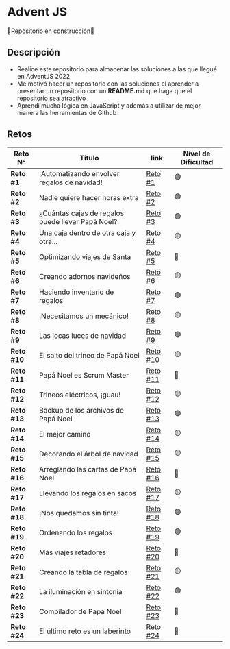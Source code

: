 # Advent JS
:construction:Repositorio en construcción:construction:

## Descripción
* Realice este repositorio para almacenar las soluciones a las que llegué en AdventJS 2022
* Me motivó hacer un repositorio con las soluciones el aprender a presentar un repositorio con un **README.md** que haga que el repositorio sea atractivo
* Aprendí mucha lógica en JavaScript y además a utilizar de mejor manera las herramientas de Github

## Retos 
|Reto N°|Título|link|Nivel de Dificultad|
|---|---|---|---|
|**Reto #1**|¡Automatizando envolver regalos de navidad!|[Reto #1](https://github.com/PablitoBasttDev/adventJS/blob/main/Reto_1.js)|:green_circle:|
|**Reto #2**|Nadie quiere hacer horas extra|[Reto #2](https://github.com/PablitoBasttDev/adventJS/blob/main/Reto_2.js)|:green_circle:|
|**Reto #3**|¿Cuántas cajas de regalos puede llevar Papá Noel?|[Reto #3](https://github.com/PablitoBasttDev/adventJS/blob/main/Reto_3.js)|:green_circle:|
|**Reto #4**|Una caja dentro de otra caja y otra...|[Reto #4](https://github.com/PablitoBasttDev/adventJS/blob/main/Reto_4.js)|:yellow_circle:|
|**Reto #5**|Optimizando viajes de Santa|[Reto #5](https://github.com/PablitoBasttDev/adventJS/blob/main/Reto_5.js)|:red_circle:|
|**Reto #6**|Creando adornos navideños|[Reto #6](https://github.com/PablitoBasttDev/adventJS/blob/main/Reto_6.js)|:yellow_circle:|
|**Reto #7**|Haciendo inventario de regalos|[Reto #7](https://github.com/PablitoBasttDev/adventJS/blob/main/Reto_7.js)|:green_circle:|
|**Reto #8**|¡Necesitamos un mecánico!|[Reto #8](https://github.com/PablitoBasttDev/adventJS/blob/main/Reto_8.js)|:yellow_circle:|
|**Reto #9**|Las locas luces de navidad|[Reto #9]()|:green_circle:|
|**Reto #10**|El salto del trineo de Papá Noel|[Reto #10](https://github.com/PablitoBasttDev/adventJS/blob/main/Reto_10.js)|:yellow_circle:|
|**Reto #11**|Papá Noel es Scrum Master|[Reto #11]()|:red_circle:|
|**Reto #12**|Trineos eléctricos, ¡guau!|[Reto #12]()|:yellow_circle:|
|**Reto #13**|Backup de los archivos de Papá Noel|[Reto #13]()|:green_circle:|
|**Reto #14**|El mejor camino|[Reto #14]()|:yellow_circle:|
|**Reto #15**|Decorando el árbol de navidad|[Reto #15]()|:yellow_circle:|
|**Reto #16**|Arreglando las cartas de Papá Noel|[Reto #16]()|:red_circle:|
|**Reto #17**|Llevando los regalos en sacos|[Reto #17]()|:yellow_circle:|
|**Reto #18**|¡Nos quedamos sin tinta!|[Reto #18]()|:green_circle:|
|**Reto #19**|Ordenando los regalos|[Reto #19]()|:green_circle:|
|**Reto #20**|Más viajes retadores|[Reto #20]()|:red_circle:|
|**Reto #21**|Creando la tabla de regalos|[Reto #21]()|:yellow_circle:|
|**Reto #22**|La iluminación en sintonía|[Reto #22]()|:green_circle:|
|**Reto #23**|Compilador de Papá Noel|[Reto #23]()|:red_circle:|
|**Reto #24**|El último reto es un laberinto|[Reto #24]()|:red_circle:|
